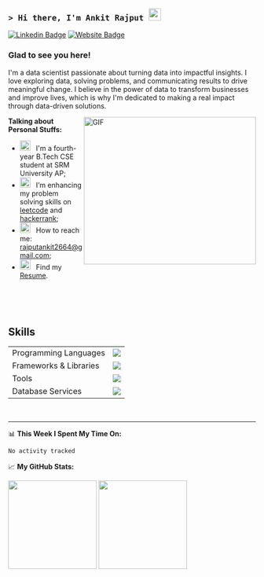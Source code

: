 ### <samp>&gt; Hi there, I'm Ankit Rajput</a> <img src="https://media.giphy.com/media/hvRJCLFzcasrR4ia7z/giphy.gif" width="25"> </samp>

[![Linkedin Badge](https://img.shields.io/badge/-LinkedIn-0e76a8?style=flat-square&logo=Linkedin&logoColor=white)](https://www.linkedin.com/in/ankitrajput012/)
[![Website Badge](https://img.shields.io/badge/Website-3b5998?style=flat-square&logo=google-chrome&logoColor=white)]()
<!-- 
[![Twitter Badge](https://img.shields.io/badge/-Twitter-00acee?style=flat-square&logo=Twitter&logoColor=white)]()
[![Instagram Badge](https://img.shields.io/badge/-Instagram-e4405f?style=flat-square&logo=Instagram&logoColor=white)]()
[![Medium Badge](https://img.shields.io/badge/medium-%2312100E.svg?&style=for-square&logo=medium&logoColor=white)]()
[![Telegram Badge](https://img.shields.io/badge/-Telegram-0088cc?style=flat-square&logo=Telegram&logoColor=white)]() 
-->

### Glad to see you here!

I'm a data scientist passionate about turning data into impactful insights. I love exploring data, solving problems, and communicating results to drive meaningful change.
 I believe in the power of data to transform businesses and improve lives, which is why I'm dedicated to making a real impact through data-driven solutions.

<img align="right" alt="GIF" src="https://github.com/Gapur/Gapur/blob/main/assets/coding.gif?raw=true" width="350" height="300" />
  

**Talking about Personal Stuffs:**

- <img src="https://github.com/Gapur/Gapur/blob/main/assets/developer.gif?raw=true" width="21" />&nbsp;&nbsp; I'm a fourth-year B.Tech CSE student at SRM University AP;
- <img src="https://github.com/Gapur/Gapur/blob/main/assets/lightning.gif?raw=true" width="21" />&nbsp;&nbsp; I’m enhancing my problem solving skills on [leetcode](https://leetcode.com/u/ankit_rajput01/) and [hackerrank](https://www.hackerrank.com/profile/AP21110010918);
- <img src="https://github.com/Gapur/Gapur/blob/main/assets/letterbox.gif?raw=true" width="21" />&nbsp;&nbsp; How to reach me: rajputankit2664@gmail.com;
- <img src="https://github.com/Gapur/Gapur/blob/main/assets/doc.gif?raw=true" width="21" />&nbsp;&nbsp; Find my [Resume](https://drive.google.com/file/d/1Z729s_tMdLGpVwIbgYln3ga5tV2WBKhv/view?usp=sharing).

</br></br></br>

<h2>Skills</h2>
<table>
    <tr>
        <td>Programming Languages</td>
        <td><img src="https://skillicons.dev/icons?i=python,r,mysql,java,c,javascript,html,css" /></td>
    </tr>
    <tr>
        <td>Frameworks & Libraries</td>
        <td><img src="https://skillicons.dev/icons?i=mysql,flask,bootstrap"><br></td>
    </tr>
    <tr>
        <td>Tools</td>
        <td><img src="https://skillicons.dev/icons?i=vscode,github,git"></td>
    </tr>
    <tr>
        <td>Database Services</td>
        <td><img src="https://skillicons.dev/icons?i=mysql,mongodb"></td>
    </tr>
</table>

<br/>
<hr/>

📊 **This Week I Spent My Time On:**
<!--START_SECTION:waka-->

```txt
No activity tracked
```

<!--END_SECTION:waka-->


📈 **My GitHub Stats:**

<p>
  <img height="180em" src="https://github-readme-stats.vercel.app/api?username=r-ajputankit&show_icons=true&hide_border=true&&count_private=true&include_all_commits=true" />
  <img height="180em" src="https://github-readme-stats.vercel.app/api/top-langs/?username=r-ajputankit&exclude_repo=KNN-Image-Classification&show_icons=true&hide_border=true&layout=compact&langs_count=8"/>
</p>
